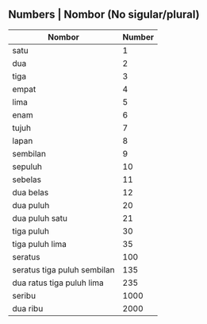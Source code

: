 ## Numbers | Nombor (No sigular/plural)

|    Nombor   | Number  |
|    ---      | ---     |
| satu        | 1       |
| dua         | 2       |
| tiga        | 3       |
| empat       | 4       |
| lima        | 5       | 
| enam        | 6       |
| tujuh       | 7       |
| lapan       | 8       |
| sembilan    | 9       |
| sepuluh     | 10      |
| sebelas     | 11      |
| dua belas   | 12      |
| dua puluh   | 20      |
| dua puluh satu  | 21      |
| tiga puluh  | 30      |
| tiga puluh lima | 35      |
| seratus     | 100     |
| seratus tiga puluh sembilan | 135 |
| dua ratus tiga puluh lima | 235 |
| seribu      | 1000    |
| dua ribu    | 2000    |
